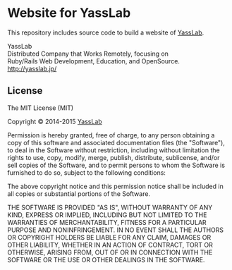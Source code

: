Website for YassLab
=====================

This repository includes source code to build a website of [YassLab](http://yasslab.jp).

YassLab   
Distributed Company that Works Remotely, focusing on   
Ruby/Rails Web Development, Education, and OpenSource.   
http://yasslab.jp/

## License

The MIT License (MIT)

Copyright &copy; 2014-2015 [YassLab](http://yasslab.jp)

Permission is hereby granted, free of charge, to any person obtaining a copy of this software and associated documentation files (the "Software"), to deal in the Software without restriction, including without limitation the rights to use, copy, modify, merge, publish, distribute, sublicense, and/or sell copies of the Software, and to permit persons to whom the Software is furnished to do so, subject to the following conditions:

The above copyright notice and this permission notice shall be included in all copies or substantial portions of the Software.

THE SOFTWARE IS PROVIDED "AS IS", WITHOUT WARRANTY OF ANY KIND, EXPRESS OR IMPLIED, INCLUDING BUT NOT LIMITED TO THE WARRANTIES OF MERCHANTABILITY, FITNESS FOR A PARTICULAR PURPOSE AND NONINFRINGEMENT. IN NO EVENT SHALL THE AUTHORS OR COPYRIGHT HOLDERS BE LIABLE FOR ANY CLAIM, DAMAGES OR OTHER LIABILITY, WHETHER IN AN ACTION OF CONTRACT, TORT OR OTHERWISE, ARISING FROM, OUT OF OR IN CONNECTION WITH THE SOFTWARE OR THE USE OR OTHER DEALINGS IN THE SOFTWARE.
